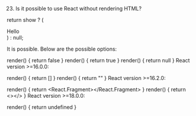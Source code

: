 23. Is it possible to use React without rendering HTML?




















return show ? 
  (<div>Hello</div>) : null;














It is possible. Below are the possible options:

render() {
  return false
}
render() {
  return true
}
render() {
  return null
}
React version >=16.0.0:

render() {
  return []
}
render() {
  return ""
}
React version >=16.2.0:

render() {
  return <React.Fragment></React.Fragment>
}
render() {
  return <></>
}
React version >=18.0.0:

render() {
  return undefined
}